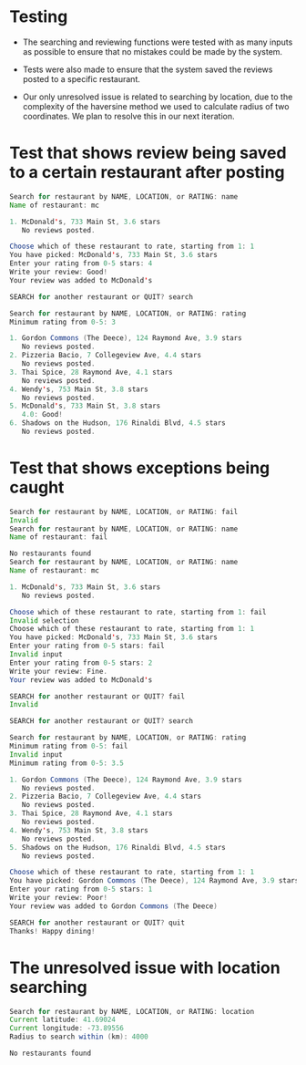 # Testing

* The searching and reviewing functions were tested with as many inputs
as possible to ensure that no mistakes could be made by the system.

* Tests were also made to ensure that the system saved the reviews
posted to a specific restaurant.

* Our only unresolved issue is related to searching by location, due to the
complexity of the haversine method we used to calculate radius of
two coordinates. We plan to resolve this in our next iteration.

# Test that shows review being saved to a certain restaurant after posting
```Java
Search for restaurant by NAME, LOCATION, or RATING: name
Name of restaurant: mc

1. McDonald's, 733 Main St, 3.6 stars
   No reviews posted.

Choose which of these restaurant to rate, starting from 1: 1
You have picked: McDonald's, 733 Main St, 3.6 stars
Enter your rating from 0-5 stars: 4
Write your review: Good!
Your review was added to McDonald's

SEARCH for another restaurant or QUIT? search

Search for restaurant by NAME, LOCATION, or RATING: rating
Minimum rating from 0-5: 3

1. Gordon Commons (The Deece), 124 Raymond Ave, 3.9 stars
   No reviews posted.
2. Pizzeria Bacio, 7 Collegeview Ave, 4.4 stars
   No reviews posted.
3. Thai Spice, 28 Raymond Ave, 4.1 stars
   No reviews posted.
4. Wendy's, 753 Main St, 3.8 stars
   No reviews posted.
5. McDonald's, 733 Main St, 3.8 stars
   4.0: Good!
6. Shadows on the Hudson, 176 Rinaldi Blvd, 4.5 stars
   No reviews posted.
```

# Test that shows exceptions being caught
```Java
Search for restaurant by NAME, LOCATION, or RATING: fail
Invalid
Search for restaurant by NAME, LOCATION, or RATING: name
Name of restaurant: fail

No restaurants found
Search for restaurant by NAME, LOCATION, or RATING: name
Name of restaurant: mc

1. McDonald's, 733 Main St, 3.6 stars
   No reviews posted.

Choose which of these restaurant to rate, starting from 1: fail
Invalid selection
Choose which of these restaurant to rate, starting from 1: 1
You have picked: McDonald's, 733 Main St, 3.6 stars
Enter your rating from 0-5 stars: fail
Invalid input
Enter your rating from 0-5 stars: 2
Write your review: Fine.
Your review was added to McDonald's

SEARCH for another restaurant or QUIT? fail
Invalid

SEARCH for another restaurant or QUIT? search

Search for restaurant by NAME, LOCATION, or RATING: rating
Minimum rating from 0-5: fail
Invalid input
Minimum rating from 0-5: 3.5

1. Gordon Commons (The Deece), 124 Raymond Ave, 3.9 stars
   No reviews posted.
2. Pizzeria Bacio, 7 Collegeview Ave, 4.4 stars
   No reviews posted.
3. Thai Spice, 28 Raymond Ave, 4.1 stars
   No reviews posted.
4. Wendy's, 753 Main St, 3.8 stars
   No reviews posted.
5. Shadows on the Hudson, 176 Rinaldi Blvd, 4.5 stars
   No reviews posted.

Choose which of these restaurant to rate, starting from 1: 1
You have picked: Gordon Commons (The Deece), 124 Raymond Ave, 3.9 stars
Enter your rating from 0-5 stars: 1
Write your review: Poor!
Your review was added to Gordon Commons (The Deece)

SEARCH for another restaurant or QUIT? quit
Thanks! Happy dining!
```
# The unresolved issue with location searching
```Java
Search for restaurant by NAME, LOCATION, or RATING: location
Current latitude: 41.69024
Current longitude: -73.89556
Radius to search within (km): 4000

No restaurants found

```